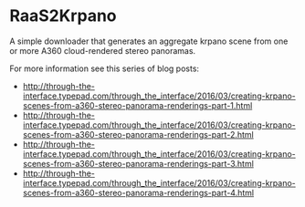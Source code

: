 RaaS2Krpano
===========

A simple downloader that generates an aggregate krpano scene from one or more A360 cloud-rendered stereo panoramas.

For more information see this series of blog posts:

- http://through-the-interface.typepad.com/through_the_interface/2016/03/creating-krpano-scenes-from-a360-stereo-panorama-renderings-part-1.html
- http://through-the-interface.typepad.com/through_the_interface/2016/03/creating-krpano-scenes-from-a360-stereo-panorama-renderings-part-2.html
- http://through-the-interface.typepad.com/through_the_interface/2016/03/creating-krpano-scenes-from-a360-stereo-panorama-renderings-part-3.html
- http://through-the-interface.typepad.com/through_the_interface/2016/03/creating-krpano-scenes-from-a360-stereo-panorama-renderings-part-4.html
